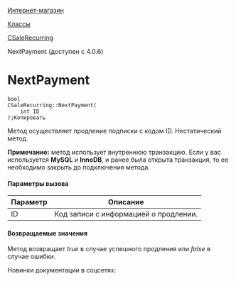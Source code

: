 [Интернет-магазин](/api_help/sale/index.php)

[Классы](/api_help/sale/classes/index.php)

[CSaleRecurring](/api_help/sale/classes/csalerecurring/index.php)

NextPayment (доступен с 4.0.6)

NextPayment
===========

```
bool
CSaleRecurring::NextPayment(
	int ID
);Копировать
```

Метод осуществляет продление подписки с кодом ID. Нестатический метод.

**Примечание:** метод использует внутреннюю транзакцию. Если у вас используется **MySQL** и **InnoDB**, и ранее была открыта транзакция, то ее необходимо закрыть до подключения метода.

#### Параметры вызова

| Параметр | Описание |
| --- | --- |
| ID | Код записи с информацией о продлении. |

#### Возвращаемые значения

Метод возвращает *true* в случае успешного продления или *false* в случае ошибки.

Новинки документации в соцсетях:
